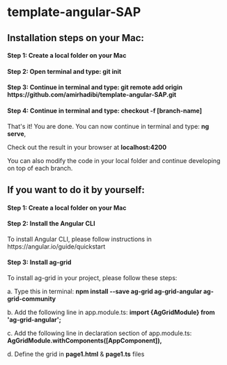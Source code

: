 # template-angular-SAP

<h2>Installation steps on your Mac:</h2>

<h4>Step 1: Create a local folder on your Mac</h4>

<h4>Step 2: Open terminal and type: <b>git init</b></h4>

<h4>Step 3: Continue in terminal and type: <b>git remote add origin https://github.com/amirhadibi/template-angular-SAP.git</b></h4>

<h4>Step 4: Continue in terminal and type: <b>checkout -f [branch-name]</b></h4>

<p>That's it! You are done. You can now continue in terminal and type: <b>ng serve</b>,</p> 
  
<p>Check out the result in your browser at <b>localhost:4200</b></p>

<p>You can also modify the code in your local folder and continue developing on top of each branch.</p>

<h2>If you want to do it by yourself:</h3>

<h4>Step 1: Create a local folder on your Mac</h4>

<h4>Step 2: Install the Angular CLI</h4>
<p>To install Angular CLI, please follow instructions in https://angular.io/guide/quickstart</p>

<h4>Step 3: Install ag-grid</h4>
<p>   To install ag-grid in your project, please follow these steps:</p>
<p>a. Type this in terminal: <b> npm install --save ag-grid ag-grid-angular ag-grid-community </b> </p>
<p>b. Add the following line in app.module.ts: <b> import {AgGridModule} from 'ag-grid-angular'; </b></p>
<p>c. Add the following line in declaration section of app.module.ts: <b> AgGridModule.withComponents([AppComponent]), </b></p>
<p>d. Define the grid in <b>page1.html</b> & <b>page1.ts</b> files</p>

